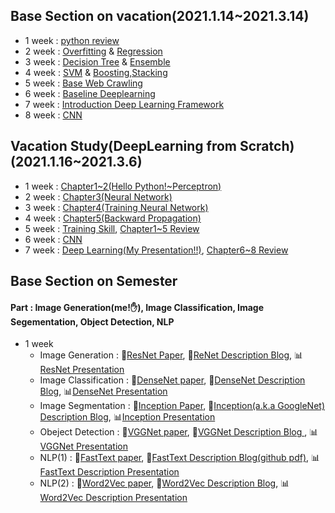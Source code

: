 ## Base Section on vacation(2021.1.14~2021.3.14)
 - 1 week : <a href='https://github.com/winston1214/BOAZ/blob/master/Base_Section/1week/BOAZ%2016%EA%B8%B0%20%EB%B6%84%EC%84%9D(1%EC%A3%BC%EC%B0%A8).ipynb'>python review</a>
 - 2 week : <a href='https://github.com/winston1214/BOAZ/blob/master/Base_Section/2week/Overfitting.pdf'>Overfitting</a> & <a href='https://github.com/winston1214/BOAZ/blob/master/Base_Section/2week/%ED%9A%8C%EA%B7%80.pdf'>Regression</a>
 - 3 week : <a href='https://github.com/winston1214/BOAZ/blob/master/Base_Section/3week/16%EA%B8%B0%20%EB%B2%A0%EC%9D%B4%EC%8A%A4%203%EC%A3%BC%EC%B0%A8%20%EB%B0%9C%ED%91%9C%20_%20decisiontree%20_%2015%EA%B8%B0%20%EB%B6%84%EC%84%9D%20%EC%9D%B4%EC%9C%A4%EC%A0%95.pdf'>Decision Tree</a> & <a href='https://github.com/winston1214/BOAZ/blob/master/Base_Section/3week/16%EA%B8%B0%20%EB%B6%84%EC%84%9D%203%EC%A3%BC%EC%B0%A8%20%EC%84%B8%EC%85%98%20%EB%B0%9C%ED%91%9C-2.pdf'>Ensemble</a>
 - 4 week : <a href='https://github.com/winston1214/BOAZ/blob/master/Base_Section/4week/%EB%B6%84%EC%84%9Dbase_SVM.pdf'>SVM</a> & <a href='https://github.com/winston1214/BOAZ/blob/master/Base_Section/4week/%EB%B6%84%EC%84%9Dbase_Boosting%2CStacking.pdf'>Boosting,Stacking</a>
 - 5 week : <a href='https://github.com/winston1214/BOAZ/blob/master/Base_Section/5week/210208%EA%B3%B5%EB%8F%99%EC%84%B8%EC%85%98_%ED%81%AC%EB%A1%A4%EB%A7%81.pdf'>Base Web Crawling</a>
 - 6 week : <a href='https://github.com/winston1214/BOAZ/blob/master/Base_Section/6week/%EB%94%A5%EB%9F%AC%EB%8B%9D%20%EA%B8%B0%EC%B4%88.pdf'>Baseline Deeplearning</a>
 - 7 week : <a href='https://github.com/winston1214/BOAZ/blob/master/Base_Section/7week/Introduction%20to%20DL%20Framework_210225_192005.pdf'>Introduction Deep Learning Framework</a>
 - 8 week : <a href='https://github.com/winston1214/BOAZ/blob/master/Base_Section/8week/CNN.pdf'>CNN</a>
 ## Vacation Study(DeepLearning from Scratch)(2021.1.16~2021.3.6)
 - 1 week : <a href='https://github.com/winston1214/BOAZ/blob/master/Study-DL_from_scratch/1week/1week-Chapter1-2.pdf'>Chapter1~2(Hello Python!~Perceptron)</a>
 - 2 week : <a href='https://github.com/winston1214/BOAZ/blob/master/Study-DL_from_scratch/2week/%EB%B0%91%EB%B0%94%EB%8B%A5%20%EB%94%A5%EB%9F%AC%EB%8B%9D%202%EC%A3%BC%EC%B0%A8%20%EC%8B%A0%EA%B2%BD%EB%A7%9D.pdf'>Chapter3(Neural Network)</a>
 - 3 week : <a href='https://github.com/winston1214/BOAZ/blob/master/Study-DL_from_scratch/3week/3%EC%A3%BC%EC%B0%A8%20%EA%B9%80%EC%98%81%EC%9D%80_4%EC%9E%A5%20%EC%8B%A0%EA%B2%BD%EB%A7%9D%20%ED%95%99%EC%8A%B5.pdf'>Chapter4(Training Neural Network)</a>
 - 4 week : <a href='https://github.com/winston1214/BOAZ/blob/master/Study-DL_from_scratch/4week/4%EC%A3%BC%EC%B0%A8%20%EB%82%A8%EC%9C%A0%EC%A7%80-5%EC%9E%A5.pdf'>Chapter5(Backward Propagation)</a>
 - 5 week : <a href='https://github.com/winston1214/BOAZ/blob/master/Study-DL_from_scratch/5week/5%EC%A3%BC%EC%B0%A8_6%EC%9E%A5_%EA%B3%BD%EB%AF%BC%EC%A7%80.pdf'>Training Skill</a>, <a href='https://github.com/winston1214/BOAZ/blob/master/Study-DL_from_scratch/5week/%EC%8A%A4%ED%84%B0%EB%94%945%EC%A3%BC%EC%B0%A8_%EC%A0%84%EB%B0%98%EB%B6%80%EC%A0%95%EB%A6%AC(%EA%B9%80%EC%9C%A0%EC%A7%84).pdf'>Chapter1~5 Review</a>
 - 6 week : <a href='https://github.com/winston1214/BOAZ/tree/master/Study-DL_from_scratch/6week'>CNN</a>
 - 7 week : <a href='https://github.com/winston1214/BOAZ/blob/master/Study-DL_from_scratch/7week/Chapter8_Presentation.pdf'>Deep Learning(My Presentation!!)</a>, <a href='https://github.com/winston1214/BOAZ/blob/master/Study-DL_from_scratch/7week/%ED%9B%84%EB%B0%98%EB%B6%80%EC%A0%95%EB%A6%AC.pdf'>Chapter6~8 Review</a>
 
## Base Section on Semester
#### Part : Image Generation(me!✋), Image Classification, Image Segementation, Object Detection, NLP
- 1 week 
  - Image Generation : 📖<a href='https://github.com/winston1214/BOAZ/blob/master/Paper_Review/Image_Generation/1week/paper/Deep%20Residual%20Learning%20for%20Image%20Recognition(ResNet).pdf'>ResNet Paper</a>, 💬<a href='https://bigdata-analyst.tistory.com/263'>ReNet Description Blog</a>, 📊<a href='https://github.com/winston1214/BOAZ/blob/master/Paper_Review/Image_Generation/1week/presentation/ResNet_presentation.pdf'>ResNet Presentation</a>
  - Image Classification : 📖<a href='https://github.com/winston1214/BOAZ/blob/master/Paper_Review/Image_Classification/1week/Densely%20Connected%20Convolutional%20Networks.pdf'>DenseNet paper</a>, 💬<a href='https://holygangsky.tistory.com/3'>DenseNet Description Blog</a>, 📊<a href='https://github.com/winston1214/BOAZ/blob/master/Paper_Review/Image_Classification/1week/Densenet%20%EB%B0%9C%ED%91%9C.pdf'>DenseNet Presentation</a>
  - Image Segmentation : 📖<a href='https://github.com/winston1214/BOAZ/blob/master/Paper_Review/Image_Segmentation/1week/paper/Going%20Deeper%20with%20Convolutions.pdf'>Inception Paper</a>, 💬<a href='https://bigdata-ha.tistory.com/14'>Inception(a.k.a GoogleNet) Description Blog</a>, 📊<a href='https://github.com/winston1214/BOAZ/blob/master/Paper_Review/Image_Segmentation/1week/presentation/Going%20Deeper%20into%20Convolution.pdf'>Inception Presentation</a>
  - Obeject Detection : 📖<a href='https://github.com/winston1214/BOAZ/blob/master/Paper_Review/Object_Detection/1week/paper/Very%20Deep%20Convolution%20networks%20for%20large%20scale%20image%20recognition.pdf'>VGGNet paper</a>, 💬<a href='https://ysbstudy.tistory.com/7?category=848311'>VGGNet Description Blog </a>, 📊<a href='https://github.com/winston1214/BOAZ/blob/master/Paper_Review/Object_Detection/1week/presentation/Detection_VGG%20%EB%85%BC%EB%AC%B8%EB%A6%AC%EB%B7%B0.pdf'>VGGNet Presentation</a>
  - NLP(1) : 📖<a href='https://github.com/winston1214/BOAZ/blob/master/Paper_Review/NLP/1week/paper/Enriching%20Word%20Vectors%20with%20Subword%20Information.pdf'>FastText paper</a>, 💬<a href=https://github.com/hello-im-yj/Boaz-Paper/blob/main/nlp/FastText-Enriching_Word_Vectors_with_Subword_Information.pdf>FastText Description Blog(github pdf)</a>, 📊<a href='https://github.com/winston1214/BOAZ/blob/master/Paper_Review/NLP/1week/presentation/FastText.pdf'>FastText Description Presentation</a>
  - NLP(2) : 📖<a href='https://github.com/winston1214/BOAZ/blob/master/Paper_Review/NLP/1week/paper/Efficient%20Estimation%20of%20Word%20Representations%20in%20Vecotr%20Space.pdf'>Word2Vec paper</a>, 💬<a href='https://hul980.tistory.com/35'>Word2Vec Description Blog</a>, 📊<a href='https://github.com/winston1214/BOAZ/blob/master/Paper_Review/NLP/1week/presentation/Efficient%20Estimation%20of%20Word%20Representations%20in%20Vector%20Space.pdf'>Word2Vec Description Presentation</a>


